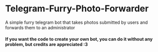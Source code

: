 # Telegram-Furry-Photo-Forwarder
A simple furry telegram bot that takes photos submitted by users and forwards them to an administrator

<h4>If you want the code to create your own bot, you can do it without any problem, but credits are appreciated :3</h4>
